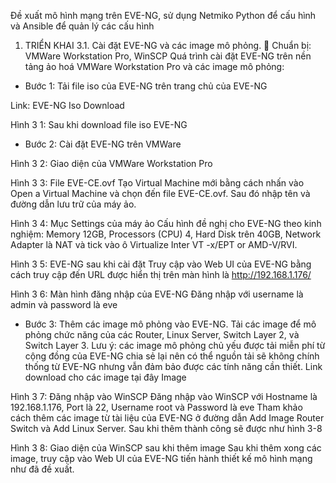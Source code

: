 Đề xuất mô hình mạng trên EVE-NG, sử dụng Netmiko Python để cấu hình và Ansible để quản lý các cấu hình
1. TRIỂN KHAI
3.1.	Cài đặt EVE-NG và các image mô phỏng.
	Chuẩn bị: VMWare Workstation Pro, WinSCP
Quá trình cài đặt EVE-NG trên nền tảng ảo hoá VMWare Workstation Pro và các image mô phỏng:
-	Bước 1: Tải file iso của EVE-NG trên trang chủ của EVE-NG 

Link: EVE-NG Iso Download
 
Hình 3 1: Sau khi download file iso EVE-NG
-	Bước 2: Cài đặt EVE-NG trên VMWare

 
Hình 3 2: Giao diện của VMWare Workstation Pro
 
Hình 3 3: File EVE-CE.ovf
Tạo Virtual Machine mới bằng cách nhấn vào Open a Virtual Machine và chọn đến file EVE-CE.ovf. Sau đó nhập tên và đường dẫn lưu trữ của máy ảo.

 
Hình 3 4: Mục Settings của máy ảo
Cấu hình đề nghị cho EVE-NG theo kinh nghiệm: Memory 12GB, Processors (CPU) 4, Hard Disk trên 40GB, Network Adapter là NAT và tick vào ô Virtualize Inter VT -x/EPT or AMD-V/RVI.

 
Hình 3 5: EVE-NG sau khi cài đặt
Truy cập vào Web UI của EVE-NG bằng cách truy cập đến URL được hiển thị trên màn hình là http://192.168.1.176/

 
Hình 3 6: Màn hình đăng nhập của EVE-NG
Đăng nhập với username là admin và password là eve
-	Bước 3: Thêm các image mô phỏng vào EVE-NG.
Tải các image để mô phỏng chức năng của các Router, Linux Server, Switch Layer 2, và Switch Layer 3. Lưu ý: các image mô phỏng chủ yếu được tải miễn phí từ cộng đồng của EVE-NG chia sẻ lại nên có thể nguồn tải sẽ không chính thống từ EVE-NG nhưng vẫn đảm bảo được các tính năng cần thiết.
Link download cho các image tại đây Image
 
Hình 3 7: Đăng nhập vào WinSCP
Đăng nhập vào WinSCP với Hostname là 192.168.1.176, Port là 22, Username root và Password là eve
Tham khảo cách thêm các image từ tài liệu của EVE-NG ở đường dẫn Add Image Router Switch và Add Linux Server. Sau khi thêm thành công sẽ được như hình 3-8

 
Hình 3 8: Giao diện của WinSCP sau khi thêm image
Sau khi thêm xong các image, truy cập vào Web UI của EVE-NG tiến hành thiết kế mô hình mạng như đã đề xuất. 
